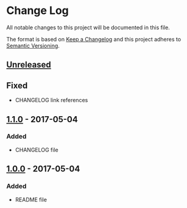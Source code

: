 # Change Log
All notable changes to this project will be documented in this file.

The format is based on [Keep a Changelog](http://keepachangelog.com/)
and this project adheres to [Semantic Versioning](http://semver.org/).

## [Unreleased]
## Fixed
- CHANGELOG link references

## [1.1.0] - 2017-05-04
### Added
- CHANGELOG file

## [1.0.0] - 2017-05-04
### Added
- README file

[Unreleased]: https://github.com/tprado/release-sh/compare/1.1.0...HEAD
[1.1.0]: https://github.com/tprado/tprado/compare/1.0.0...1.1.0
[1.0.0]: https://github.com/tprado/tprado/compare/0.0.0...1.0.0
